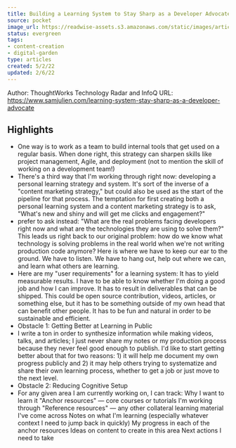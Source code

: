 ```yaml
---
title: Building a Learning System to Stay Sharp as a Developer Advocate
source: pocket
image_url: https://readwise-assets.s3.amazonaws.com/static/images/article0.00998d930354.png
status: evergreen
tags: 
- content-creation 
- digital-garden 
type: articles
created: 5/2/22
updated: 2/6/22
---
```


Author: ThoughtWorks Technology Radar and InfoQ
URL: https://www.samjulien.com/learning-system-stay-sharp-as-a-developer-advocate

## Highlights
- One way is to work as a team to build internal tools that get used on a regular basis. When done right, this strategy can sharpen skills like project management, Agile, and deployment (not to mention the skill of working on a development team!)
- There's a third way that I'm working through right now: developing a personal learning strategy and system. It's sort of the inverse of a "content marketing strategy," but could also be used as the start of the pipeline for that process. The temptation for first creating both a personal learning system and a content marketing strategy is to ask, "What's new and shiny and will get me clicks and engagement?"
- prefer to ask instead: "What are the real problems facing developers right now and what are the technologies they are using to solve them?" This leads us right back to our original problem: how do we know what technology is solving problems in the real world when we're not writing production code anymore? Here is where we have to keep our ear to the ground. We have to listen. We have to hang out, help out where we can, and learn what others are learning.
- Here are my "user requirements" for a learning system:
  It has to yield measurable results. I have to be able to know whether I'm doing a good job and how I can improve.
  It has to result in deliverables that can be shipped. This could be open source contribution, videos, articles, or something else, but it has to be something outside of my own head that can benefit other people.
  It has to be fun and natural in order to be sustainable and efficient.
- Obstacle 1: Getting Better at Learning in Public
- I write a ton in order to synthesize information while making videos, talks, and articles; I just never share my notes or my production process because they never feel good enough to publish. I'd like to start getting better about that for two reasons: 1) it will help me document my own progress publicly and 2) it may help others trying to systematize and share their own learning process, whether to get a job or just move to the next level.
- Obstacle 2: Reducing Cognitive Setup
- For any given area I am currently working on, I can track:
  Why I want to learn it
  "Anchor resources" — core courses or tutorials I'm working through
  "Reference resources" — any other collateral learning material I've come across
  Notes on what I'm learning (especially whatever context I need to jump back in quickly)
  My progress in each of the anchor resources
  Ideas on content to create in this area
  Next actions I need to take
